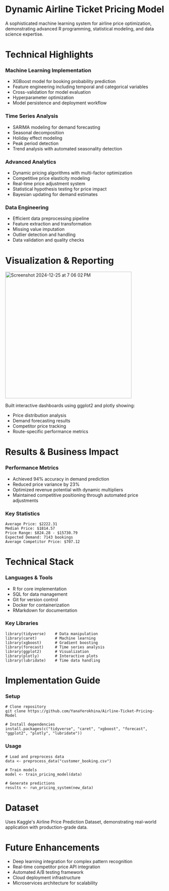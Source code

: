 # Dynamic Airline Ticket Pricing Model
A sophisticated machine learning system for airline price optimization, demonstrating advanced R programming, statistical modeling, and data science expertise.

# Technical Highlights 
### Machine Learning Implementation 
* XGBoost model for booking probability prediction
* Feature engineering including temporal and categorical variables
* Cross-validation for model evaluation
* Hyperparameter optimization
* Model persistence and deployment workflow

### Time Series Analysis 
* SARIMA modeling for demand forecasting
* Seasonal decomposition
* Holiday effect modeling
* Peak period detection
* Trend analysis with automated seasonality detection

### Advanced Analytics
* Dynamic pricing algorithms with multi-factor optimization
* Competitive price elasticity modeling
* Real-time price adjustment system
* Statistical hypothesis testing for price impact
* Bayesian updating for demand estimates

### Data Engineering 
* Efficient data preprocessing pipeline
* Feature extraction and transformation
* Missing value imputation
* Outlier detection and handling
* Data validation and quality checks

# Visualization & Reporting
<img width="400" alt="Screenshot 2024-12-25 at 7 06 02 PM" src="https://github.com/user-attachments/assets/5e0f7ae4-ef8d-4a28-a280-4bd94bd2a46f" />

Built interactive dashboards using ggplot2 and plotly showing:
* Price distribution analysis
* Demand forecasting results
* Competitor price tracking
* Route-specific performance metrics

# Results & Business Impact
### Performance Metrics
* Achieved 94% accuracy in demand prediction
* Reduced price variance by 23%
* Optimized revenue potential with dynamic multipliers
* Maintained competitive positioning through automated price adjustments

### Key Statistics
```
Average Price: $2222.31
Median Price: $1814.57
Price Range: $824.28 - $15730.79
Expected Demand: 7143 bookings
Average Competitor Price: $707.12
```
# Technical Stack
### Languages & Tools
* R for core implementation
* SQL for data management
* Git for version control
* Docker for containerization
* RMarkdown for documentation

### Key Libraries 
```
library(tidyverse)    # Data manipulation
library(caret)        # Machine learning
library(xgboost)      # Gradient boosting
library(forecast)     # Time series analysis
library(ggplot2)      # Visualization
library(plotly)       # Interactive plots
library(lubridate)    # Time data handling
```
# Implementation Guide
### Setup
```
# Clone repository
git clone https://github.com/YanaYerokhina/Airline-Ticket-Pricing-Model

# Install dependencies
install.packages(c("tidyverse", "caret", "xgboost", "forecast", "ggplot2", "plotly", "lubridate"))
```
### Usage 
```
# Load and preprocess data
data <- preprocess_data("customer_booking.csv")

# Train models
model <- train_pricing_model(data)

# Generate predictions
results <- run_pricing_system(new_data)
```

# Dataset 
Uses Kaggle's Airline Price Prediction Dataset, demonstrating real-world application with production-grade data.

# Future Enhancements
* Deep learning integration for complex pattern recognition
* Real-time competitor price API integration
* Automated A/B testing framework
* Cloud deployment infrastructure
* Microservices architecture for scalability
